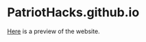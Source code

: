 # PatriotHacks.github.io
[Here](https://htmlpreview.github.io/?https://github.com/PatriotHacks/PatriotHacks.github.io/blob/master/index.html) is a preview of the website.

